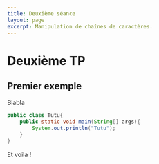 ```yaml
---
title: Deuxième séance
layout: page
excerpt: Manipulation de chaînes de caractères.
---
```


# Deuxième TP

## Premier exemple

Blabla

```java
public class Tutu{
    public static void main(String[] args){
        System.out.println("Tutu");
    }
}
```

Et voila !